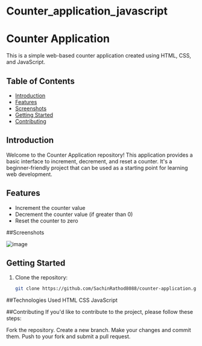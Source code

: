 # Counter_application_javascript

# Counter Application

This is a simple web-based counter application created using HTML, CSS, and JavaScript.

## Table of Contents

- [Introduction](#introduction)
- [Features](#features)
- [Screenshots](#Screenshots)
- [Getting Started](#getting-started)
- [Contributing](#contributing)

## Introduction

Welcome to the Counter Application repository! This application provides a basic interface to increment, decrement, and reset a counter. 
It's a beginner-friendly project that can be used as a starting point for learning web development.

## Features

- Increment the counter value
- Decrement the counter value (if greater than 0)
- Reset the counter to zero

##Screenshots

![image](https://github.com/SachinRathod8088/Counter_application_javascript/assets/128379671/fe66eb39-c2b0-4e77-b13e-0ac3254a73dc)

## Getting Started

1. Clone the repository:

   ```bash
   git clone https://github.com/SachinRathod8088/counter-application.git

##Technologies Used
      HTML
      CSS
      JavaScript
      
##Contributing
If you'd like to contribute to the project, please follow these steps:

Fork the repository.
Create a new branch.
Make your changes and commit them.
Push to your fork and submit a pull request.
